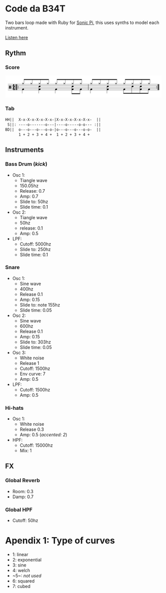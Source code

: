 # Code da B34T

Two bars loop made with Ruby for [Sonic Pi](https://sonic-pi.net/), this uses synths to model each instrument.

[Listen here](https://soundcloud.com/umarquez/code-da-b34t/s-Jd9MpNrcVAb?si=34c5b5809867489688bd96484d28915f)

## Rythm

### Score

![Punchis-punchis](/score.svg)

### Tab

```
HH||  X-x-X-x-X-x-X-x-|X-x-X-x-X-x-X-x-  ||
 S||: ----o-------o---|----o-----o-o--- :||
BD||  o---o---o---o-o-|o---o---o---o-o-  ||
      1 + 2 + 3 + 4 +  1 + 2 + 3 + 4 +
```

## Instruments

### Bass Drum (_kick_)

- Osc 1:
    - Tiangle wave
    - 150.05hz
    - Release: 0.7
    - Amp: 0.7
    - Slide to: 50hz
    - Slide time: 0.1
- Osc 2:
    - Tiangle wave
    - 50hz
    - release: 0.1
    - Amp: 0.5
- LPF:
    - Cutoff: 5000hz
    - Slide to: 250hz
    - Slide time: 0.1

### Snare

- Osc 1:
    - Sine wave
    - 400hz
    - Release 0.1
    - Amp: 0.15
    - Slide to: note 155hz
    - Slide time: 0.05
- Osc 2:
    - Sine wave
    - 600hz
    - Release 0.1
    - Amp: 0.15
    - Slide to: 303hz
    - Slide time: 0.05
- Osc 3:
    - White noise
    - Release 1
    - Cutoff: 1500hz
    - Env curve: 7
    - Amp: 0.5
- LPF:
    - Cutoff: 1500hz
    - Amp: 0.5

### Hi-hats

- Osc 1:
    - White noise
    - Release 0.3
    - Amp: 0.5 (_accented: 2_)
- HPF:
    - Cutoff: 15000hz
    - Mix: 1


## FX

### Global Reverb

- Room: 0.3
- Damp: 0.7

### Global HPF
- Cutoff: 50hz

# Apendix 1: Type of curves

- 1: linear
- 2: exponential
- 3: sine
- 4: welch
- ~5~: _not used_
- 6: squared
- 7: cubed 